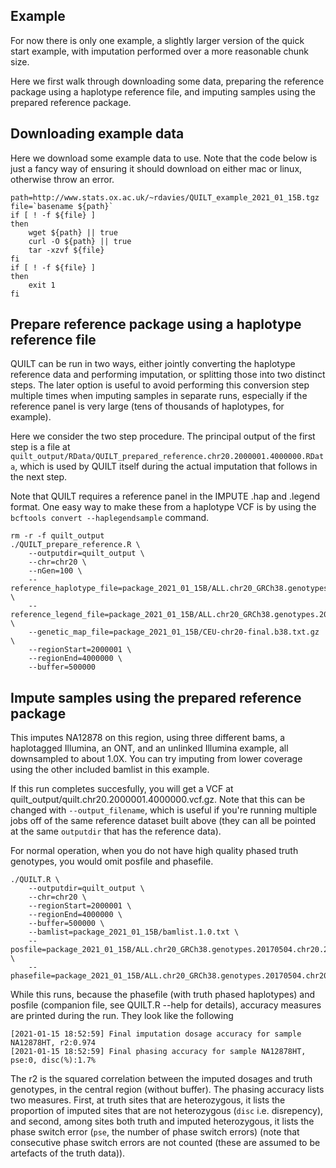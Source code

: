 ## Example

For now there is only one example, a slightly larger version of the quick start example, with imputation performed over a more reasonable chunk size.

Here we first walk through downloading some data, preparing the reference package using a haplotype reference file, and imputing samples using the prepared reference package. 


## Downloading example data
Here we download some example data to use. Note that the code below is just a fancy way of ensuring it should download on either mac or linux, otherwise throw an error.
```
path=http://www.stats.ox.ac.uk/~rdavies/QUILT_example_2021_01_15B.tgz
file=`basename ${path}`
if [ ! -f ${file} ]
then
    wget ${path} || true
    curl -O ${path} || true
    tar -xzvf ${file}
fi
if [ ! -f ${file} ]
then
    exit 1
fi
```




## Prepare reference package using a haplotype reference file
QUILT can be run in two ways, either jointly converting the haplotype reference data and performing imputation, or splitting those into two distinct steps. The later option is useful to avoid performing this conversion step multiple times when imputing samples in separate runs, especially if the reference panel is very large (tens of thousands of haplotypes, for example).

Here we consider the two step procedure. The principal output of the first step is a file at `quilt_output/RData/QUILT_prepared_reference.chr20.2000001.4000000.RData`, which is used by QUILT itself during the actual imputation that follows in the next step.

Note that QUILT requires a reference panel in the IMPUTE .hap and .legend format. One easy way to make these from a haplotype VCF is by using the `bcftools convert --haplegendsample` command.
```
rm -r -f quilt_output
./QUILT_prepare_reference.R \
    --outputdir=quilt_output \
    --chr=chr20 \
    --nGen=100 \
    --reference_haplotype_file=package_2021_01_15B/ALL.chr20_GRCh38.genotypes.20170504.chr20.2000001.4000000.noNA12878.hap.gz \
    --reference_legend_file=package_2021_01_15B/ALL.chr20_GRCh38.genotypes.20170504.chr20.2000001.4000000.noNA12878.legend.gz \
    --genetic_map_file=package_2021_01_15B/CEU-chr20-final.b38.txt.gz \
    --regionStart=2000001 \
    --regionEnd=4000000 \
    --buffer=500000
```




## Impute samples using the prepared reference package
This imputes NA12878 on this region, using three different bams, a haplotagged Illumina, an ONT, and an unlinked Illumina example, all downsampled to about 1.0X. You can try imputing from lower coverage using the other included bamlist in this example.

If this run completes succesfully, you will get a VCF at quilt_output/quilt.chr20.2000001.4000000.vcf.gz. Note that this can be changed with `--output_filename`, which is useful if you're running multiple jobs off of the same reference dataset built above (they can all be pointed at the same `outputdir` that has the reference data).

For normal operation, when you do not have high quality phased truth genotypes, you would omit posfile and phasefile.

```
./QUILT.R \
    --outputdir=quilt_output \
    --chr=chr20 \
    --regionStart=2000001 \
    --regionEnd=4000000 \
    --buffer=500000 \
    --bamlist=package_2021_01_15B/bamlist.1.0.txt \
    --posfile=package_2021_01_15B/ALL.chr20_GRCh38.genotypes.20170504.chr20.2000001.4000000.posfile.txt \
    --phasefile=package_2021_01_15B/ALL.chr20_GRCh38.genotypes.20170504.chr20.2000001.4000000.phasefile.txt
```

While this runs, because the phasefile (with truth phased haplotypes) and posfile (companion file, see QUILT.R --help for details), accuracy measures are printed during the run. They look like the following
```
[2021-01-15 18:52:59] Final imputation dosage accuracy for sample NA12878HT, r2:0.974
[2021-01-15 18:52:59] Final phasing accuracy for sample NA12878HT, pse:0, disc(%):1.7%
```
The r2 is the squared correlation between the imputed dosages and truth genotypes, in the central region (without buffer). The phasing accuracy lists two measures. First, at truth sites that are heterozygous, it lists the proportion of imputed sites that are not heterozygous (`disc` i.e. disrepency), and second, among sites both truth and imputed heterozygous, it lists the phase switch error (`pse`, the number of phase switch errors) (note that consecutive phase switch errors are not counted (these are assumed to be artefacts of the truth data)).

